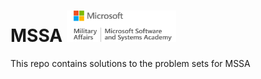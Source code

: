 # MSSA <img src="/MSSA_Logo.png" height=50 width=175>

This repo contains solutions to the problem sets for MSSA

